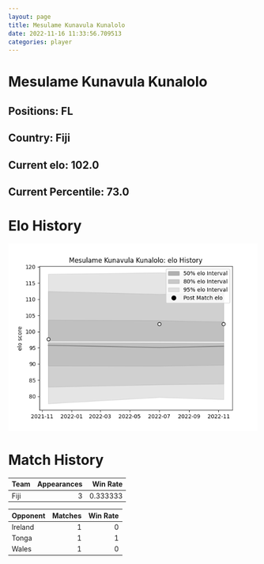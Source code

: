 ```yaml
---  
layout: page  
title: Mesulame Kunavula Kunalolo  
date: 2022-11-16 11:33:56.709513  
categories: player  
---
```

# Mesulame Kunavula Kunalolo

## Positions: FL

## Country: Fiji

## Current elo: 102.0

## Current Percentile: 73.0

# Elo History


![elo history](history_MesulameKunavulaKunalolo.png)
# Match History


| Team   |   Appearances |   Win Rate |
|:-------|--------------:|-----------:|
| Fiji   |             3 |   0.333333 |

| Opponent   |   Matches |   Win Rate |
|:-----------|----------:|-----------:|
| Ireland    |         1 |          0 |
| Tonga      |         1 |          1 |
| Wales      |         1 |          0 |